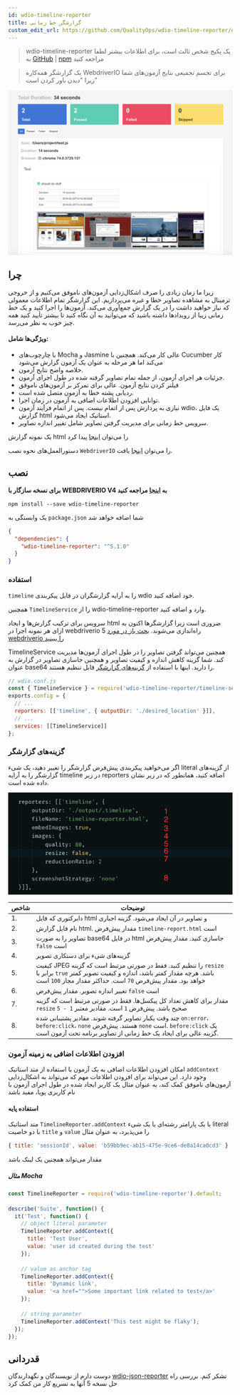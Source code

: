 ```yaml
---
id: wdio-timeline-reporter
title: گزارشگر خط زمانی
custom_edit_url: https://github.com/QualityOps/wdio-timeline-reporter/edit/master/README.md
---
```



> wdio-timeline-reporter یک پکیج شخص ثالث است، برای اطلاعات بیشتر لطفا به [GitHub](https://github.com/QualityOps/wdio-timeline-reporter) | [npm](https://www.npmjs.com/package/wdio-timeline-reporter) مراجعه کنید


> یک گزارشگر همه‌کاره WebdriverIO برای تجسم تجمیعی نتایج آزمون‌های شما زیرا "دیدن باور کردن است"

![example.png](https://github.com/QualityOps/wdio-timeline-reporter/blob/master/./images/example.png)

## چرا

زیرا ما زمان زیادی را صرف اشکال‌زدایی آزمون‌های ناموفق می‌کنیم و از خروجی ترمینال به مشاهده تصاویر خطا و غیره می‌پردازیم. این گزارشگر تمام اطلاعات معمولی که نیاز خواهید داشت را در یک گزارش جمع‌آوری می‌کند. آزمون‌ها را اجرا کنید و یک خط زمانی زیبا از رویدادها داشته باشید که می‌توانید به آن نگاه کنید تا بیشتر تأیید کنید همه چیز خوب به نظر می‌رسد.

#### ویژگی‌ها شامل:

- با چارچوب‌های Mocha و Jasmine عالی کار می‌کند. همچنین با Cucumber کار می‌کند اما هر مرحله به عنوان یک آزمون گزارش می‌شود
- خلاصه واضح نتایج آزمون.
- جزئیات هر اجرای آزمون، از جمله تمام تصاویر گرفته شده در طول اجرای آزمون.
- فیلتر کردن نتایج آزمون. عالی برای تمرکز بر آزمون‌های ناموفق
- ردیابی پشته خطا به آزمون متصل شده است.
- توانایی افزودن اطلاعات اضافی به آزمون در زمان اجرا.
- نیازی به پردازش پس از اتمام نیست. پس از اتمام فرآیند آزمون wdio، یک فایل گزارش html استاتیک ایجاد می‌شود.
- سرویس خط زمانی برای مدیریت گرفتن تصاویر شامل تغییر اندازه تصاویر.

یک نمونه گزارش html را می‌توان [اینجا](http://htmlpreview.github.io/?https://github.com/QualityOps/wdio-timeline-reporter/blob/master/images/example-timeline-report.html) پیدا کرد

دستورالعمل‌های نحوه نصب `WebdriverIO` را می‌توان [اینجا](http://webdriver.io/guide/getstarted/install.html) یافت.

## نصب

**برای نسخه سازگار با WEBDRIVERIO V4 به [اینجا](https://github.com/QualityOps/wdio-timeline-reporter/tree/v4) مراجعه کنید**

```shell
npm install --save wdio-timeline-reporter
```

یک وابستگی به `package.json` شما اضافه خواهد شد

```json
{
  "dependencies": {
    "wdio-timeline-reporter": "^5.1.0"
  }
}
```

### استفاده

`timeline` را به آرایه گزارشگران در فایل پیکربندی wdio خود اضافه کنید.

همچنین `TimelineService` را از wdio-timeline-reporter وارد و اضافه کنید.

سرویس برای ترکیب گزارش‌ها و ایجاد html ضروری است زیرا گزارشگرها اکنون به ازای هر نمونه اجرا در webdriverio 5 راه‌اندازی می‌شوند. [بحث باز در مورد webdriverio را ببینید](https://github.com/webdriverio/webdriverio/issues/3780)

TimelineService همچنین می‌تواند گرفتن تصاویر را در طول اجرای آزمون‌ها مدیریت کند. شما گزینه کاهش اندازه و کیفیت تصاویر و همچنین جاسازی تصاویر در گزارش به عنوان base64 را دارید. اینها با استفاده از [گزینه‌های گزارشگر](#reporter-options) قابل تنظیم هستند.

```js
// wdio.conf.js
const { TimelineService } = require('wdio-timeline-reporter/timeline-service');
exports.config = {
  // ...
  reporters: [['timeline', { outputDir: './desired_location' }]],
  // ...
  services: [[TimelineService]]
};
```

### گزینه‌های گزارشگر

اگر می‌خواهید پیکربندی پیش‌فرض گزارشگر را تغییر دهید، یک شیء literal از گزینه‌های گزارشگر را به آرایه timeline در زیر reporters اضافه کنید، همانطور که در زیر نشان داده شده است.

![reporter-options.png](https://github.com/QualityOps/wdio-timeline-reporter/blob/master/./images/reporter-options.png)

| شاخص | توضیحات                                                                                                                                                    |
| ----- | ---------------------------------------------------------------------------------------------------------------------------------------------------------- |
| 1.    | دایرکتوری که فایل html و تصاویر در آن ایجاد می‌شود. گزینه اجباری                                                                                          |
| 2.    | نام فایل گزارش html. مقدار پیش‌فرض `timeline-report.html` است                                                                                              |
| 3.    | تصاویر را به صورت base64 در فایل html جاسازی کنید. مقدار پیش‌فرض `false` است                                                                              |
| 4.    | گزینه‌های شیء برای دستکاری تصویر                                                                                                                           |
| 5.    | کیفیت JPEG را تنظیم کنید. فقط در صورتی مرتبط است که گزینه `resize` برابر با `true` باشد. هرچه مقدار کمتر باشد، اندازه و کیفیت تصویر کمتر خواهد بود. مقدار پیش‌فرض `70` است. حداکثر مقدار مجاز `100` است |
| 6.    | تغییر اندازه تصویر. مقدار پیش‌فرض `false` است                                                                                                             |
| 7.    | مقدار برای کاهش تعداد کل پیکسل‌ها. فقط در صورتی مرتبط است که گزینه `resize` صحیح باشد. پیش‌فرض `1` است. مقادیر معتبر `1 - 5`                            |
| 8.    | چند وقت یکبار تصاویر گرفته شوند. مقادیر پشتیبانی شده `on:error`، `before:click`، `none` هستند. پیش‌فرض `none` است. `before:click` یک گزینه عالی برای ایجاد یک خط زمانی از تصاویر برنامه تحت آزمون است. |

### افزودن اطلاعات اضافی به زمینه آزمون

امکان افزودن اطلاعات اضافی به یک آزمون با استفاده از متد استاتیک `addContext` وجود دارد. این می‌تواند برای افزودن اطلاعات مهم که می‌تواند به اشکال‌زدایی آزمون‌های ناموفق کمک کند، به عنوان مثال یک کاربر ایجاد شده در طول اجرای آزمون با نام کاربری پویا، مفید باشد

#### استفاده پایه

متد استاتیک `TimelineReporter.addContext` یا یک پارامتر رشته‌ای یا یک شیء literal با دو خاصیت `title` و `value` را می‌پذیرد، به عنوان مثال

```js
{ title: 'sessionId', value: 'b59bb9ec-ab15-475e-9ce6-de8a14ca0cd3' }
```

مقدار می‌تواند همچنین یک لینک باشد

##### مثال Mocha

```js
const TimelineReporter = require('wdio-timeline-reporter').default;

describe('Suite', function() {
  it('Test', function() {
    // object literal parameter
    TimelineReporter.addContext({
      title: 'Test User',
      value: 'user id created during the test'
    });

    // value as anchor tag
    TimelineReporter.addContext({
      title: 'Dynamic link',
      value: '<a href="">Some important link related to test</a>'
    });

    // string parameter
    TimelineReporter.addContext('This test might be flaky');
  });
});
```

## قدردانی

دوست دارم از نویسندگان و نگهدارندگان [wdio-json-reporter](https://github.com/fijijavis/wdio-json-reporter) تشکر کنم. بررسی راه حل نسخه 5 آنها به تسریع کار من کمک کرد